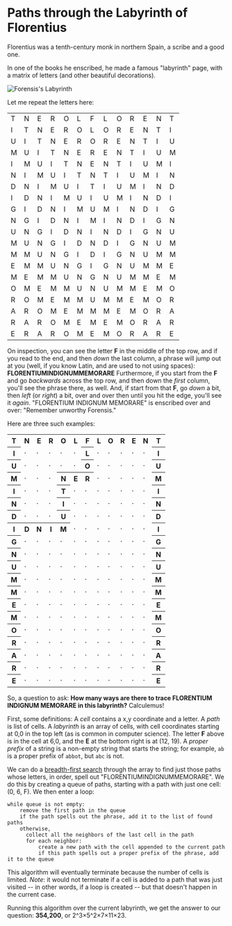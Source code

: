 # Paths through the Labyrinth of Florentius

Florentius was a tenth-century monk in northern Spain, a scribe and a good one. 

In one of the books he enscribed, he made a famous "labyrinth" page, with a matrix of letters (and other beautiful decorations).

![Forensis's Labyrinth](https://upload.wikimedia.org/wikipedia/commons/thumb/9/94/Moralia_in_Job_945_-_Laberinto_conmemorativo_-_Biblioteca_Nacional_Cod80.JPG/424px-Moralia_in_Job_945_-_Laberinto_conmemorativo_-_Biblioteca_Nacional_Cod80.JPG)

Let me repeat the letters here:

<table>
<tr><td>T</td><td>N</td><td>E</td><td>R</td><td>O</td><td>L</td><td>F</td><td>L</td><td>O</td><td>R</td><td>E</td><td>N</td><td>T</td></tr>
<tr><td>I</td><td>T</td><td>N</td><td>E</td><td>R</td><td>O</td><td>L</td><td>O</td><td>R</td><td>E</td><td>N</td><td>T</td><td>I</td></tr>
<tr><td>U</td><td>I</td><td>T</td><td>N</td><td>E</td><td>R</td><td>O</td><td>R</td><td>E</td><td>N</td><td>T</td><td>I</td><td>U</td></tr>
<tr><td>M</td><td>U</td><td>I</td><td>T</td><td>N</td><td>E</td><td>R</td><td>E</td><td>N</td><td>T</td><td>I</td><td>U</td><td>M</td></tr>
<tr><td>I</td><td>M</td><td>U</td><td>I</td><td>T</td><td>N</td><td>E</td><td>N</td><td>T</td><td>I</td><td>U</td><td>M</td><td>I</td></tr>
<tr><td>N</td><td>I</td><td>M</td><td>U</td><td>I</td><td>T</td><td>N</td><td>T</td><td>I</td><td>U</td><td>M</td><td>I</td><td>N</td></tr>
<tr><td>D</td><td>N</td><td>I</td><td>M</td><td>U</td><td>I</td><td>T</td><td>I</td><td>U</td><td>M</td><td>I</td><td>N</td><td>D</td></tr>
<tr><td>I</td><td>D</td><td>N</td><td>I</td><td>M</td><td>U</td><td>I</td><td>U</td><td>M</td><td>I</td><td>N</td><td>D</td><td>I</td></tr>
<tr><td>G</td><td>I</td><td>D</td><td>N</td><td>I</td><td>M</td><td>U</td><td>M</td><td>I</td><td>N</td><td>D</td><td>I</td><td>G</td></tr>
<tr><td>N</td><td>G</td><td>I</td><td>D</td><td>N</td><td>I</td><td>M</td><td>I</td><td>N</td><td>D</td><td>I</td><td>G</td><td>N</td></tr>
<tr><td>U</td><td>N</td><td>G</td><td>I</td><td>D</td><td>N</td><td>I</td><td>N</td><td>D</td><td>I</td><td>G</td><td>N</td><td>U</td></tr>
<tr><td>M</td><td>U</td><td>N</td><td>G</td><td>I</td><td>D</td><td>N</td><td>D</td><td>I</td><td>G</td><td>N</td><td>U</td><td>M</td></tr>
<tr><td>M</td><td>M</td><td>U</td><td>N</td><td>G</td><td>I</td><td>D</td><td>I</td><td>G</td><td>N</td><td>U</td><td>M</td><td>M</td></tr>
<tr><td>E</td><td>M</td><td>M</td><td>U</td><td>N</td><td>G</td><td>I</td><td>G</td><td>N</td><td>U</td><td>M</td><td>M</td><td>E</td></tr>
<tr><td>M</td><td>E</td><td>M</td><td>M</td><td>U</td><td>N</td><td>G</td><td>N</td><td>U</td><td>M</td><td>M</td><td>E</td><td>M</td></tr>
<tr><td>O</td><td>M</td><td>E</td><td>M</td><td>M</td><td>U</td><td>N</td><td>U</td><td>M</td><td>M</td><td>E</td><td>M</td><td>O</td></tr>
<tr><td>R</td><td>O</td><td>M</td><td>E</td><td>M</td><td>M</td><td>U</td><td>M</td><td>M</td><td>E</td><td>M</td><td>O</td><td>R</td></tr>
<tr><td>A</td><td>R</td><td>O</td><td>M</td><td>E</td><td>M</td><td>M</td><td>M</td><td>E</td><td>M</td><td>O</td><td>R</td><td>A</td></tr>
<tr><td>R</td><td>A</td><td>R</td><td>O</td><td>M</td><td>E</td><td>M</td><td>E</td><td>M</td><td>O</td><td>R</td><td>A</td><td>R</td></tr>
<tr><td>E</td><td>R</td><td>A</td><td>R</td><td>O</td><td>M</td><td>E</td><td>M</td><td>O</td><td>R</td><td>A</td><td>R</td><td>E</td></tr>
</table>

On inspection, you can see the letter **F** in the middle of the top row, and if you read to the end, and then *down* the last column, a phrase will jump out at you (well, if you know Latin, and are used to not using spaces): **FLORENTIUMINDIGNUMMEMORARE** Furthermore, if you start from the **F** and go *backwards* across the top row, and then down the *first* column, you'll see the phrase there, as well. And, if start from that **F**, go *down* a bit, then *left* (or *right*) a bit, over and over then until you hit the edge, you'll see it *again*. "FLORENTIUM INDIGNUM MEMORARE" is enscribed over and over: "Remember unworthy Forensis."

Here are three such examples:

<table>
<tr><th>T</th><th>N</th><th>E</th><th>R</th><th>O</th><th>L</th><th>F</th><th>L</th><th>O</th><th>R</th><th>E</th><th>N</th><th>T</th></tr>
<tr><th>I</th><td>·</td><td>·</td><td>·</td><td>·</td><td>·</td><th>L</th><td>·</td><td>·</td><td>·</td><td>·</td><td>·</td><th>I</th></tr>
<tr><th>U</th><td>·</td><td>·</td><td>·</td><td>·</td><td>·</td><th>O</th><td>·</td><td>·</td><td>·</td><td>·</td><td>·</td><th>U</th></tr>
<tr><th>M</th><td>·</td><td>·</td><td>·</td><th>N</th><th>E</th><th>R</th><td>·</td><td>·</td><td>·</td><td>·</td><td>·</td><th>M</th></tr>
<tr><th>I</th><td>·</td><td>·</td><td>·</td><th>T</th><td>·</td><td>·</td><td>·</td><td>·</td><td>·</td><td>·</td><td>·</td><th>I</th></tr>
<tr><th>N</th><td>·</td><td>·</td><td>·</td><th>I</th><td>·</td><td>·</td><td>·</td><td>·</td><td>·</td><td>·</td><td>·</td><th>N</th></tr>
<tr><th>D</th><td>·</td><td>·</td><td>·</td><th>U</th><td>·</td><td>·</td><td>·</td><td>·</td><td>·</td><td>·</td><td>·</td><th>D</th></tr>
<tr><th>I</th><th>D</th><th>N</th><th>I</th><th>M</th><td>·</td><td>·</td><td>·</td><td>·</td><td>·</td><td>·</td><td>·</td><th>I</th></tr>
<tr><th>G</th><td>·</td><td>·</td><td>·</td><td>·</td><td>·</td><td>·</td><td>·</td><td>·</td><td>·</td><td>·</td><td>·</td><th>G</th></tr>
<tr><th>N</th><td>·</td><td>·</td><td>·</td><td>·</td><td>·</td><td>·</td><td>·</td><td>·</td><td>·</td><td>·</td><td>·</td><th>N</th></tr>
<tr><th>U</th><td>·</td><td>·</td><td>·</td><td>·</td><td>·</td><td>·</td><td>·</td><td>·</td><td>·</td><td>·</td><td>·</td><th>U</th></tr>
<tr><th>M</th><td>·</td><td>·</td><td>·</td><td>·</td><td>·</td><td>·</td><td>·</td><td>·</td><td>·</td><td>·</td><td>·</td><th>M</th></tr>
<tr><th>M</th><td>·</td><td>·</td><td>·</td><td>·</td><td>·</td><td>·</td><td>·</td><td>·</td><td>·</td><td>·</td><td>·</td><th>M</th></tr>
<tr><th>E</th><td>·</td><td>·</td><td>·</td><td>·</td><td>·</td><td>·</td><td>·</td><td>·</td><td>·</td><td>·</td><td>·</td><th>E</th></tr>
<tr><th>M</th><td>·</td><td>·</td><td>·</td><td>·</td><td>·</td><td>·</td><td>·</td><td>·</td><td>·</td><td>·</td><td>·</td><th>M</th></tr>
<tr><th>O</th><td>·</td><td>·</td><td>·</td><td>·</td><td>·</td><td>·</td><td>·</td><td>·</td><td>·</td><td>·</td><td>·</td><th>O</th></tr>
<tr><th>R</th><td>·</td><td>·</td><td>·</td><td>·</td><td>·</td><td>·</td><td>·</td><td>·</td><td>·</td><td>·</td><td>·</td><th>R</th></tr>
<tr><th>A</th><td>·</td><td>·</td><td>·</td><td>·</td><td>·</td><td>·</td><td>·</td><td>·</td><td>·</td><td>·</td><td>·</td><th>A</th></tr>
<tr><th>R</th><td>·</td><td>·</td><td>·</td><td>·</td><td>·</td><td>·</td><td>·</td><td>·</td><td>·</td><td>·</td><td>·</td><th>R</th></tr>
<tr><th>E</th><td>·</td><td>·</td><td>·</td><td>·</td><td>·</td><td>·</td><td>·</td><td>·</td><td>·</td><td>·</td><td>·</td><th>E</th></tr>
</table>

So, a question to ask: **How many ways are there to trace FLORENTIUM INDIGNUM MEMORARE in this labyrinth?** Calculemus!

First, some definitions: A _cell_ contains a x,y coordinate and a letter. A _path_ is list of cells. A _labyrinth_ is an array of cells, with cell coordinates starting at 0,0 in the top left (as is common in computer science). The letter **F** above is in the cell at 6,0, and the **E** at the bottom right is at (12, 19). A _proper prefix_ of a string is a non-empty string that starts the string; for example, `ab` is a proper prefix of `abbot`, but `abc` is not.

We can do a [breadth-first search](https://en.wikipedia.org/wiki/Breadth-first_search) through the array to find just those paths whose letters, in order, spell out "FLORENTIUMINDIGNUMMEMORARE". We do this by creating a queue of paths, starting with a path with just one cell: (0, 6, F). We then enter a loop: 

```
while queue is not empty:
    remove the first path in the queue
    if the path spells out the phrase, add it to the list of found paths
    otherwise, 
      collect all the neighbors of the last cell in the path
      for each neighbor:
          create a new path with the cell appended to the current path
          if this path spells out a proper prefix of the phrase, add it to the queue
```

This algorithm will eventually terminate because the number of cells is limited. _Note_: it would not terminate if a cell is added to a path that was just visited -- in other words, if a loop is created -- but that doesn't happen in the current case.

Running this algorithm over the current labyrinth, we get the answer to our question: **354,200**, or 2^3×5^2×7×11×23. 
